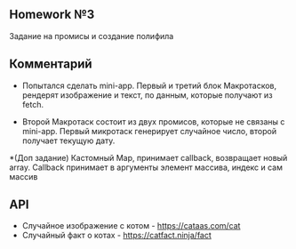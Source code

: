 ## Homework №3

  Задание на промисы и создание полифила

## Комментарий 

* Попытался сделать mini-app.
  Первый и третий блок Макротасков, рендерят изображение и текст, по данным, которые получают из fetch.
  
* Второй Макротаск состоит из двух промисов, которые не связаны с mini-app.
  Первый микротаск генерирует случайное число, второй получает текущую дату.

*(Доп задание)
  Кастомный Map, принимает callback, возвращает новый array.
  Callback принимает в аргументы элемент массива, индекс и сам массив

## API

  * Случайное изображение с котом - https://cataas.com/cat
  * Случайный факт о котах - https://catfact.ninja/fact
